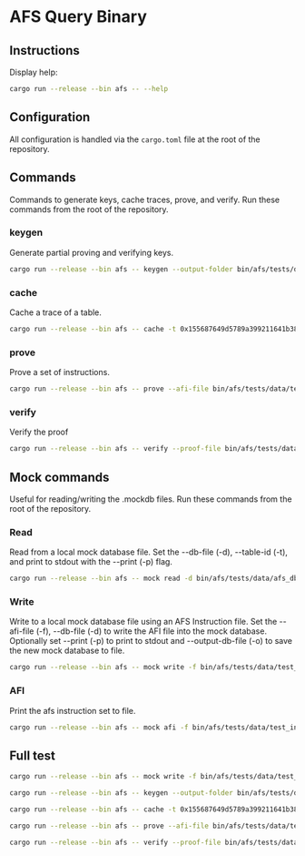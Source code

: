 # AFS Query Binary

## Instructions

Display help:

```bash
cargo run --release --bin afs -- --help
```

## Configuration

All configuration is handled via the `cargo.toml` file at the root of the repository.

## Commands

Commands to generate keys, cache traces, prove, and verify. Run these commands from the root of the repository.

### keygen

Generate partial proving and verifying keys.

```bash
cargo run --release --bin afs -- keygen --output-folder bin/afs/tests/data
```

### cache

Cache a trace of a table.

```bash
cargo run --release --bin afs -- cache -t 0x155687649d5789a399211641b38bb93139f8ceca042466aa98e500a904657711 --db-file bin/afs/tests/data/input_file_32_1024.mockdb --output-file bin/afs/tests/data
```

### prove

Prove a set of instructions.

```bash
cargo run --release --bin afs -- prove --afi-file bin/afs/tests/data/test_input_file_32_1024.afi --db-file bin/afs/tests/data/input_file_32_1024.mockdb --cache-folder bin/afs/tests/data --keys-folder bin/afs/tests/data
```

### verify

Verify the proof

```bash
cargo run --release --bin afs -- verify --proof-file bin/afs/tests/data/input_file_32_1024.mockdb.prove.bin --db-file bin/afs/tests/data/input_file_32_1024.mockdb --keys-folder bin/afs/tests/data
```

## Mock commands

Useful for reading/writing the .mockdb files. Run these commands from the root of the repository.

### Read

Read from a local mock database file. Set the --db-file (-d), --table-id (-t), and print to stdout with the --print (-p) flag.

```bash
cargo run --release --bin afs -- mock read -d bin/afs/tests/data/afs_db.mockdb -t 5
```

### Write

Write to a local mock database file using an AFS Instruction file. Set the --afi-file (-f), --db-file (-d) to write the AFI file into the mock database. Optionally set --print (-p) to print to stdout and --output-db-file (-o) to save the new mock database to file.

```bash
cargo run --release --bin afs -- mock write -f bin/afs/tests/data/test_input_file_32_1024.afi -d bin/afs/tests/data/afs_db.mockdb -o bin/afs/tests/data/afs_db1.mockdb
```

### AFI

Print the afs instruction set to file.

```bash
cargo run --release --bin afs -- mock afi -f bin/afs/tests/data/test_input_file_32_1024.afi
```

## Full test

```bash
cargo run --release --bin afs -- mock write -f bin/afs/tests/data/test_input_file_32_1024.afi -o bin/afs/tests/data/input_file_32_1024.mockdb

cargo run --release --bin afs -- keygen --output-folder bin/afs/tests/data

cargo run --release --bin afs -- cache -t 0x155687649d5789a399211641b38bb93139f8ceca042466aa98e500a904657711 --db-file bin/afs/tests/data/input_file_32_1024.mockdb --output-file bin/afs/tests/data

cargo run --release --bin afs -- prove --afi-file bin/afs/tests/data/test_input_file_32_1024.afi --db-file bin/afs/tests/data/input_file_32_1024.mockdb --cache-folder bin/afs/tests/data --keys-folder bin/afs/tests/data

cargo run --release --bin afs -- verify --proof-file bin/afs/tests/data/input_file_32_1024.mockdb.prove.bin --db-file bin/afs/tests/data/input_file_32_1024.mockdb --keys-folder bin/afs/tests/data
```
